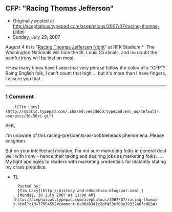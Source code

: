 ## CFP: "Racing Thomas Jefferson"

 * Originally posted at http://acephalous.typepad.com/acephalous/2007/07/racing-thomas-j.html
 * Sunday, July 29, 2007



August 4
th
 is "[Racing Thomas Jefferson Night](http://nats320.blogspot.com/2007/06/racing-president-bobbleheads.html)" at RFK Stadium.\*  The Washington Nationals will face the St. Louis Cardinals, and no doubt the painful irony will be lost on most.

\*How many times have I seen that very phrase follow the colon of a "CFP"?  Being English folk, I can't count that high ... but it's more than I have fingers, I assure you that.  

		

* * *

### 1 Comment 

		

                
[]()

	

		![Tim Lacy](http://static.typepad.com/.shared:vee3ddd0:typepad:en\_us/default-userpics/10-50si.gif)
	

	

		

SEK,

I'm unaware of this racing-presidents-as-bobbleheads phenomena.  Please enlighten.

But on your intellectual notation, I'm not sure marketing folks in general deal well with irony - hence their taking and desiring jobs as marketing folks. ... My light apologies to readers with marketing credentials for blatantly stating my crass prejudice.

- TL

	

		Posted by:
		[Tim Lacy](http://history-and-education.blogspot.com) |
		[Monday, 30 July 2007 at 11:00 AM](http://acephalous.typepad.com/acephalous/2007/07/racing-thomas-j.html?cid=77654552#comment-6a00d8341c2df453ef00e39332463e8834)

		

        
